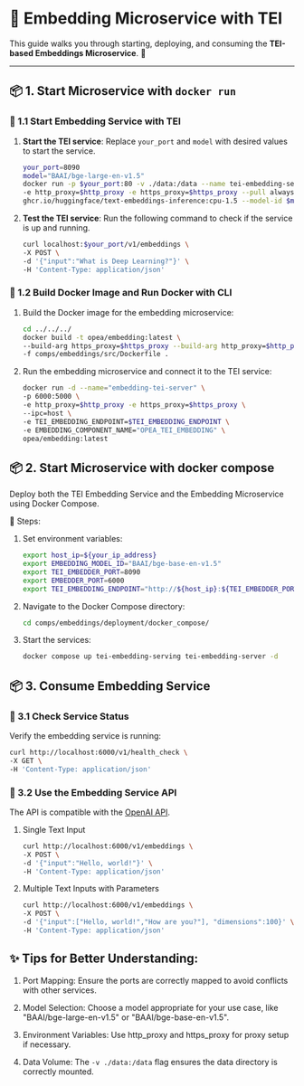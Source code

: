 # 🌟 Embedding Microservice with TEI

This guide walks you through starting, deploying, and consuming the **TEI-based Embeddings Microservice**. 🚀

---

## 📦 1. Start Microservice with `docker run`

### 🔹 1.1 Start Embedding Service with TEI

1. **Start the TEI service**:
   Replace `your_port` and `model` with desired values to start the service.

    ```bash
    your_port=8090
    model="BAAI/bge-large-en-v1.5"
    docker run -p $your_port:80 -v ./data:/data --name tei-embedding-serving \
    -e http_proxy=$http_proxy -e https_proxy=$https_proxy --pull always \
    ghcr.io/huggingface/text-embeddings-inference:cpu-1.5 --model-id $model
    ```

2. **Test the TEI service**:
    Run the following command to check if the service is up and running.

    ```bash
    curl localhost:$your_port/v1/embeddings \
    -X POST \
    -d '{"input":"What is Deep Learning?"}' \
    -H 'Content-Type: application/json'
    ```

### 🔹 1.2 Build Docker Image and Run Docker with CLI

1. Build the Docker image for the embedding microservice:

    ```bash
    cd ../../../
    docker build -t opea/embedding:latest \
    --build-arg https_proxy=$https_proxy --build-arg http_proxy=$http_proxy \
    -f comps/embeddings/src/Dockerfile .
    ```

2. Run the embedding microservice and connect it to the TEI service:

    ```bash
    docker run -d --name="embedding-tei-server" \
    -p 6000:5000 \
    -e http_proxy=$http_proxy -e https_proxy=$https_proxy \
    --ipc=host \
    -e TEI_EMBEDDING_ENDPOINT=$TEI_EMBEDDING_ENDPOINT \
    -e EMBEDDING_COMPONENT_NAME="OPEA_TEI_EMBEDDING" \
    opea/embedding:latest
    ```

## 📦 2. Start Microservice with docker compose

Deploy both the TEI Embedding Service and the Embedding Microservice using Docker Compose.

🔹 Steps:

1. Set environment variables:

    ```bash
    export host_ip=${your_ip_address}
    export EMBEDDING_MODEL_ID="BAAI/bge-base-en-v1.5"
    export TEI_EMBEDDER_PORT=8090
    export EMBEDDER_PORT=6000
    export TEI_EMBEDDING_ENDPOINT="http://${host_ip}:${TEI_EMBEDDER_PORT}"
    ```

2. Navigate to the Docker Compose directory:

    ```bash
    cd comps/embeddings/deployment/docker_compose/
    ```

3. Start the services:

    ```bash
    docker compose up tei-embedding-serving tei-embedding-server -d
    ```

## 📦 3. Consume Embedding Service

### 🔹 3.1 Check Service Status

Verify the embedding service is running:

```bash
curl http://localhost:6000/v1/health_check \
-X GET \
-H 'Content-Type: application/json'
```

### 🔹 3.2 Use the Embedding Service API

The API is compatible with the [OpenAI API](https://platform.openai.com/docs/api-reference/embeddings).

1. Single Text Input

    ```bash
    curl http://localhost:6000/v1/embeddings \
    -X POST \
    -d '{"input":"Hello, world!"}' \
    -H 'Content-Type: application/json'
    ```

2. Multiple Text Inputs with Parameters

    ```bash
    curl http://localhost:6000/v1/embeddings \
    -X POST \
    -d '{"input":["Hello, world!","How are you?"], "dimensions":100}' \
    -H 'Content-Type: application/json'
    ```


## ✨ Tips for Better Understanding:
1. Port Mapping:
Ensure the ports are correctly mapped to avoid conflicts with other services.

2. Model Selection:
Choose a model appropriate for your use case, like "BAAI/bge-large-en-v1.5" or "BAAI/bge-base-en-v1.5".

3. Environment Variables:
Use http_proxy and https_proxy for proxy setup if necessary.

4. Data Volume:
The `-v ./data:/data` flag ensures the data directory is correctly mounted.

